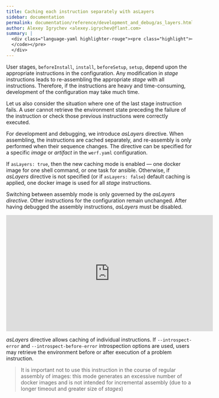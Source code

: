 ```yaml
---
title: Caching each instruction separately with asLayers
sidebar: documentation
permalink: documentation/reference/development_and_debug/as_layers.html
author: Alexey Igrychev <alexey.igrychev@flant.com>
summary: |
  <div class="language-yaml highlighter-rouge"><pre class="highlight"><code><span class="s">asLayers</span><span class="pi">:</span> <span class="s">true</span>
  </code></pre>
  </div>
---
```


User stages, `beforeInstall`, `install`, `beforeSetup`, `setup`, depend upon the appropriate instructions in the configuration. Any modification in _stage_ instructions leads to re-assembling the appropriate _stage_ with all instructions. Therefore, if the instructions are heavy and time-consuming, development of the configuration may take much time.

Let us also consider the situation where one of the last stage instruction fails. A user cannot retrieve the environment state preceding the failure of the instruction or check those previous instructions were correctly executed.

For development and debugging, we introduce _asLayers_ directive. When assembling, the instructions are cached separately, and re-assembly is only performed when their sequence changes. The directive can be specified for a specific _image_ or _artifact_ in the `werf.yaml` configuration.

If `asLayers: true`, then the new caching mode is enabled — one docker image for one shell command, or one task for ansible. Otherwise, if _asLayers_ directive is not specified (or if `asLayers: false`) default caching is applied, one docker image is used for all _stage_ instructions.

Switching between assembly mode is only governed by the _asLayers directive_. Other instructions for the configuration remain unchanged. After having debugged the assembly instructions, _asLayers_ must be disabled.

<div class="videoWrapper">
<iframe width="560" height="315" src="https://www.youtube.com/embed/VEFapPLXxcE" frameborder="0" allow="encrypted-media" allowfullscreen></iframe>
</div>

_asLayers_ directive allows caching of individual instructions. If `--introspect-error` and `--introspect-before-error` introspection options are used, users may retrieve the environment before or after execution of a problem instruction.

> It is important not to use this instruction in the course of regular assembly of images: this mode generates an excessive number of docker images and is not intended for incremental assembly (due to a longer timeout and greater size of _stages_)
